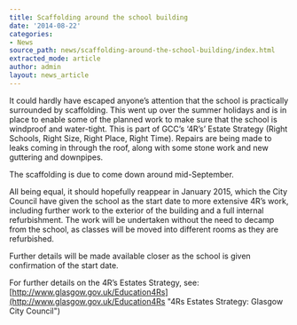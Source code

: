 ```yaml
---
title: Scaffolding around the school building
date: '2014-08-22'
categories:
- News
source_path: news/scaffolding-around-the-school-building/index.html
extracted_mode: article
author: admin
layout: news_article
---
```

It could hardly have escaped anyone’s attention that the school is practically surrounded by scaffolding. This went up over the summer holidays and is in place to enable some of the planned work to make sure that the school is windproof and water-tight. This is part of GCC’s ‘4R’s’ Estate Strategy (Right Schools, Right Size, Right Place, Right Time). Repairs are being made to leaks coming in through the roof, along with some stone work and new guttering and downpipes.

The scaffolding is due to come down around mid-September.

All being equal, it should hopefully reappear in January 2015, which the City Council have given the school as the start date to more extensive 4R’s work, including further work to the exterior of the building and a full internal refurbishment. The work will be undertaken without the need to decamp from the school, as classes will be moved into different rooms as they are refurbished.

Further details will be made available closer as the school is given confirmation of the start date.

For further details on the 4R’s Estates Strategy, see: [http://www.glasgow.gov.uk/Education4Rs](http://www.glasgow.gov.uk/Education4Rs "4Rs Estates Strategy: Glasgow City Council")

